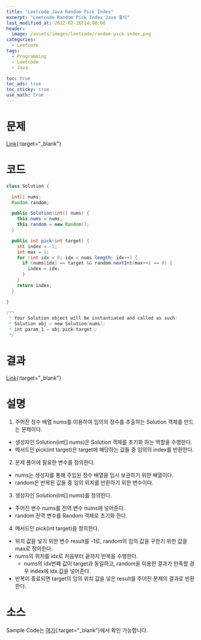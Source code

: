 ```yaml
---
title: "Leetcode Java Random Pick Index"
excerpt: "Leetcode Random Pick Index Java 풀이"
last_modified_at: 2022-02-26T14:00:00
header:
  image: /assets/images/leetcode/random-pick-index.png
categories:
  - Leetcode
tags:
  - Programming
  - Leetcode
  - Java

toc: true
toc_ads: true
toc_sticky: true
use_math: true
---
```

# 문제
[Link](https://leetcode.com/problems/random-pick-index/){:target="_blank"}

# 코드
```java
class Solution {

  int[] nums;
  Random random;

  public Solution(int[] nums) {
    this.nums = nums;
    this.random = new Random();
  }

  public int pick(int target) {
    int index = -1;
    int max = 1;
    for (int idx = 0; idx < nums.length; idx++) {
      if (nums[idx] == target && random.nextInt(max++) == 0) {
        index = idx;
      }
    }
    return index;
  }

}

/**
 * Your Solution object will be instantiated and called as such:
 * Solution obj = new Solution(nums);
 * int param_1 = obj.pick(target);
 */
```

# 결과
[Link](https://leetcode.com/submissions/detail/649030173/){:target="_blank"}

# 설명
1. 주어진 정수 배열 nums를 이용하여 임의의 정수를 추출하는 Solution 객체를 만드는 문제이다.
- 생성자인 Solution(int[] nums)은 Solution 객체를 초기화 하는 역할을 수행한다.
- 메서드인 pick(int target)은 target에 해당하는 값들 중 임의의 index를 반환한다.

2. 문제 풀이에 필요한 변수를 정의한다.
- nums는 생성자를 통해 주입된 정수 배열을 임시 보관하기 위한 배열이다.
- random은 반복된 값들 중 임의 위치를 반환하기 위한 변수이다. 

3. 생성자인 Solution(int[] nums)를 정의한다.
- 주어진 변수 nums를 전역 변수 nums에 넣어준다.
- random 전역 변수를 Random 객체로 초기화 한다.

4. 메서드인 pick(int target)을 정의한다.
- 위치 값을 넣기 위한 변수 result를 -1로, random의 임의 값을 구한기 위한 값을 max로 정의한다.
- nums의 위치를 idx로 처음부터 끝까지 반복을 수행한다.
  - nums의 idx번째 값이 target과 동일하고, random을 이용한 결과가 만족할 경우 index에 idx 값을 넣어준다.
- 반복이 종료되면 target의 임의 위치 값을 넣은 result를 주어진 문제의 결과로 반환한다.
  
# 소스
Sample Code는 [여기](https://github.com/GracefulSoul/leetcode/blob/master/src/main/java/gracefulsoul/problems/RandomPickIndex.java){:target="_blank"}에서 확인 가능합니다.